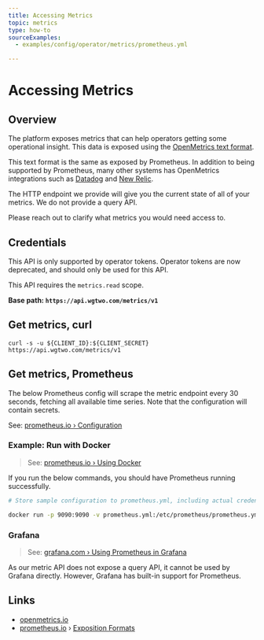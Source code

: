 ```yaml
---
title: Accessing Metrics
topic: metrics
type: how-to
sourceExamples:
  - examples/config/operator/metrics/prometheus.yml

---
```


# Accessing Metrics

## Overview
The platform exposes metrics that can help operators getting some operational insight. This data is exposed using the [OpenMetrics text format](https://openmetrics.io/).

This text format is the same as exposed by Prometheus. In addition to being supported by Prometheus, many other systems
has OpenMetrics integrations such as
[Datadog](https://docs.datadoghq.com/integrations/openmetrics/)
and [New Relic](https://docs.newrelic.com/docs/integrations/prometheus-integrations).

The HTTP endpoint we provide will give you the current state of all of your metrics. We do not provide a query API.

Please reach out to clarify what metrics you would need access to.

## Credentials
This API is only supported by operator tokens. Operator tokens are now deprecated, and should only be used for this API.

This API requires the `metrics.read` scope.

**Base path: `https://api.wgtwo.com/metrics/v1`**


## Get metrics, curl
```shell script
curl -s -u ${CLIENT_ID}:${CLIENT_SECRET} https://api.wgtwo.com/metrics/v1
```

## Get metrics, Prometheus
The below Prometheus config will scrape the metric endpoint every 30 seconds,
fetching all available time series. Note that the configuration will contain secrets.

See: [prometheus.io › Configuration](https://prometheus.io/docs/prometheus/latest/configuration/configuration/)

<source-example
  :src="$sourceExamplesMap['examples/config/operator/metrics/prometheus.yml']"
  />

### Example: Run with Docker
> See: [prometheus.io › Using Docker](https://prometheus.io/docs/prometheus/latest/installation/#using-docker)

If you run the below commands, you should have Prometheus running successfully.

```bash
# Store sample configuration to prometheus.yml, including actual credentials

docker run -p 9090:9090 -v prometheus.yml:/etc/prometheus/prometheus.yml prom/prometheus
```

### Grafana
> See: [grafana.com › Using Prometheus in Grafana](https://grafana.com/docs/grafana/latest/features/datasources/prometheus/)

As our metric API does not expose a query API, it cannot be used by Grafana directly.
However, Grafana has built-in support for Prometheus.


## Links
* [openmetrics.io](https://openmetrics.io/)
* [prometheus.io](https://prometheus.io/) › [Exposition Formats](https://prometheus.io/docs/instrumenting/exposition_formats/#text-based-format)
